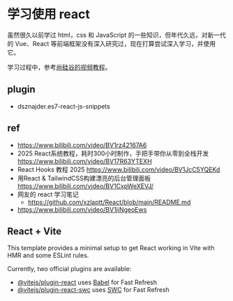 # 学习使用 react

虽然很久以前学过 html，css 和 JavaScript 的一些知识，但年代久远，对新一代的 Vue、React 等前端框架没有深入研究过，现在打算尝试深入学习，并使用它。

学习过程中，参考[尚硅谷的视频教程](https://www.bilibili.com/video/BV1wy4y1D7JT)。

## plugin

- dsznajder.es7-react-js-snippets

## ref

- https://www.bilibili.com/video/BV1rz42167A6
- 2025 React系统教程，耗时300小时制作，手把手带你从零到全栈开发 https://www.bilibili.com/video/BV17R63YTEXH
- React Hooks 教程 2025 https://www.bilibili.com/video/BV1JcC5YQEKd
- 用React & TailwindCSS构建漂亮的后台管理面板 https://www.bilibili.com/video/BV1CxpWeXEVJ/
- 网友的 react 学习笔记
  - https://github.com/xzlaptt/React/blob/main/README.md
- https://www.bilibili.com/video/BV1jiNgeoEws

## React + Vite

This template provides a minimal setup to get React working in Vite with HMR and some ESLint rules.

Currently, two official plugins are available:

- [@vitejs/plugin-react](https://github.com/vitejs/vite-plugin-react/blob/main/packages/plugin-react/README.md) uses [Babel](https://babeljs.io/) for Fast Refresh
- [@vitejs/plugin-react-swc](https://github.com/vitejs/vite-plugin-react-swc) uses [SWC](https://swc.rs/) for Fast Refresh
